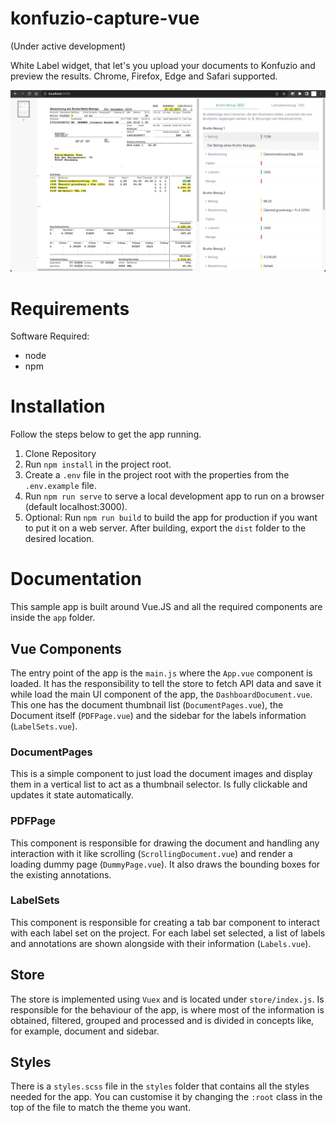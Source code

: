 # konfuzio-capture-vue

(Under active development)

White Label widget, that let's you upload your documents to Konfuzio and preview the results. Chrome, Firefox, Edge and Safari supported.

![Screenshot](screenshot.png)

# **Requirements**

Software Required:

- node
- npm

# **Installation**

Follow the steps below to get the app running.

1. Clone Repository
2. Run `npm install` in the project root.
3. Create a `.env` file in the project root with the properties from the `.env.example` file.
4. Run `npm run serve` to serve a local development app to run on a browser (default localhost:3000).
5. Optional: Run `npm run build` to build the app for production if you want to put it on a web server. After building, export the `dist` folder to the desired location.

# **Documentation**

This sample app is built around Vue.JS and all the required components are inside the `app` folder.

## Vue Components

The entry point of the app is the `main.js` where the `App.vue` component is loaded. It has the responsibility to tell the store to fetch API data and save it while load the main UI component of the app, the `DashboardDocument.vue`. This one has the document thumbnail list (`DocumentPages.vue`), the Document itself (`PDFPage.vue`) and the sidebar for the labels information (`LabelSets.vue`).

### DocumentPages

This is a simple component to just load the document images and display them in a vertical list to act as a thumbnail selector. Is fully clickable and updates it state automatically.

### PDFPage

This component is responsible for drawing the document and handling any interaction with it like scrolling (`ScrollingDocument.vue`) and render a loading dummy page (`DummyPage.vue`). It also draws the bounding boxes for the existing annotations.

### LabelSets

This component is responsible for creating a tab bar component to interact with each label set on the project. For each label set selected, a list of labels and annotations are shown alongside with their information (`Labels.vue`).

## Store

The store is implemented using `Vuex` and is located under `store/index.js`. Is responsible for the behaviour of the app, is where most of the information is obtained, filtered, grouped and processed and is divided in concepts like, for example, document and sidebar.

## Styles

There is a `styles.scss` file in the `styles` folder that contains all the styles needed for the app. You can customise it by changing the `:root` class in the top of the file to match the theme you want.
